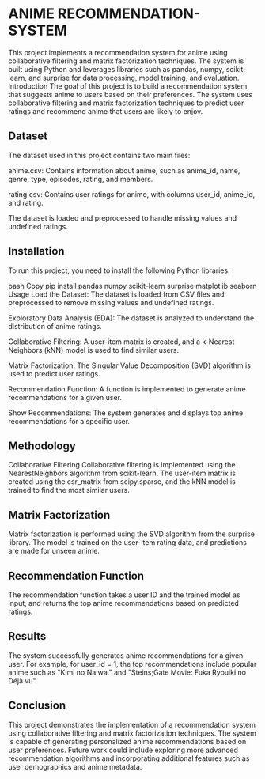 # ANIME RECOMMENDATION-SYSTEM
This project implements a recommendation system for anime using collaborative filtering and matrix factorization techniques. The system is built using Python and leverages libraries such as pandas, numpy, scikit-learn, and surprise for data processing, model training, and evaluation.
Introduction
The goal of this project is to build a recommendation system that suggests anime to users based on their preferences. The system uses collaborative filtering and matrix factorization techniques to predict user ratings and recommend anime that users are likely to enjoy.

## Dataset
The dataset used in this project contains two main files:

anime.csv: Contains information about anime, such as anime_id, name, genre, type, episodes, rating, and members.

rating.csv: Contains user ratings for anime, with columns user_id, anime_id, and rating.

The dataset is loaded and preprocessed to handle missing values and undefined ratings.

## Installation
To run this project, you need to install the following Python libraries:

bash
Copy
pip install pandas numpy scikit-learn surprise matplotlib seaborn
Usage
Load the Dataset: The dataset is loaded from CSV files and preprocessed to remove missing values and undefined ratings.

Exploratory Data Analysis (EDA): The dataset is analyzed to understand the distribution of anime ratings.

Collaborative Filtering: A user-item matrix is created, and a k-Nearest Neighbors (kNN) model is used to find similar users.

Matrix Factorization: The Singular Value Decomposition (SVD) algorithm is used to predict user ratings.

Recommendation Function: A function is implemented to generate anime recommendations for a given user.

Show Recommendations: The system generates and displays top anime recommendations for a specific user.

## Methodology
Collaborative Filtering
Collaborative filtering is implemented using the NearestNeighbors algorithm from scikit-learn. The user-item matrix is created using the csr_matrix from scipy.sparse, and the kNN model is trained to find the most similar users.

## Matrix Factorization
Matrix factorization is performed using the SVD algorithm from the surprise library. The model is trained on the user-item rating data, and predictions are made for unseen anime.

## Recommendation Function
The recommendation function takes a user ID and the trained model as input, and returns the top anime recommendations based on predicted ratings.

## Results
The system successfully generates anime recommendations for a given user. For example, for user_id = 1, the top recommendations include popular anime such as "Kimi no Na wa." and "Steins;Gate Movie: Fuka Ryouiki no Déjà vu".

## Conclusion
This project demonstrates the implementation of a recommendation system using collaborative filtering and matrix factorization techniques. The system is capable of generating personalized anime recommendations based on user preferences. Future work could include exploring more advanced recommendation algorithms and incorporating additional features such as user demographics and anime metadata.

